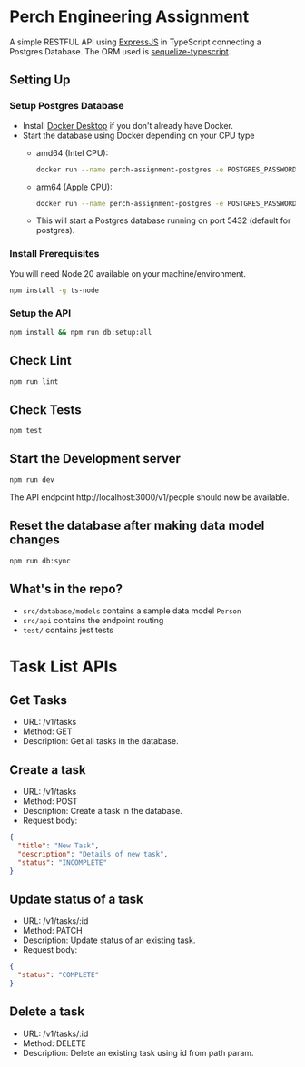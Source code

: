 # Perch Engineering Assignment

A simple RESTFUL API using [ExpressJS](https://expressjs.com/) in TypeScript connecting a Postgres Database. The ORM used is [sequelize-typescript](https://github.com/sequelize/sequelize-typescript).

## Setting Up

### Setup Postgres Database

* Install [Docker Desktop](https://www.docker.com/products/docker-desktop) if you don't already have Docker.
* Start the database using Docker depending on your CPU type
  * amd64 (Intel CPU):

    ```bash
    docker run --name perch-assignment-postgres -e POSTGRES_PASSWORD=postgres -p 5432:5432 -d postgis/postgis:14-3.3
    ```

  * arm64 (Apple CPU):

    ```bash
    docker run --name perch-assignment-postgres -e POSTGRES_PASSWORD=postgres -p 5432:5432 -d ghcr.io/baosystems/postgis:14-3.3
    ```

  * This will start a Postgres database running on port 5432 (default for postgres).

### Install Prerequisites

You will need Node 20 available on your machine/environment.

```bash
npm install -g ts-node
```

### Setup the API

```bash
npm install && npm run db:setup:all
```

## Check Lint

```bash
npm run lint
```

## Check Tests

```bash
npm test
```

## Start the Development server

```bash
npm run dev
```

The API endpoint http://localhost:3000/v1/people should now be available.

## Reset the database after making data model changes

```bash
npm run db:sync
```

## What's in the repo?

* `src/database/models` contains a sample data model `Person`
* `src/api` contains the endpoint routing
* `test/` contains jest tests

# Task List APIs

## Get Tasks

* URL: /v1/tasks
* Method: GET
* Description: Get all tasks in the database.

## Create a task

* URL: /v1/tasks
* Method: POST
* Description: Create a task in the database.
* Request body:
```json
{
  "title": "New Task",
  "description": "Details of new task",
  "status": "INCOMPLETE"
}
```

## Update status of a task

* URL: /v1/tasks/:id
* Method: PATCH
* Description: Update status of an existing task.
* Request body:
```json
{
  "status": "COMPLETE"
}
```

## Delete a task

* URL: /v1/tasks/:id
* Method: DELETE
* Description: Delete an existing task using id from path param.
